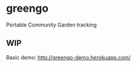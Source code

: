 # greengo

Portable Community Garden tracking

## WIP

Basic demo: http://greengo-demo.herokuapp.com/
